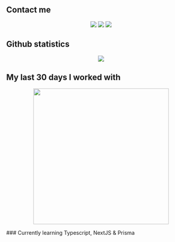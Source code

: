 <!-- Greeting -->
## Contact me
<p align = "center">
	<a href="https://www.linkedin.com/in/nicolas-silva/"><img src="https://img.shields.io/badge/-Nicolás%20Silva-0077B5?style=for-the-badge&logo=Linkedin&logoColor=white"/></a>
	<a href="mailto:nicolas.silva.contacto@gmail.com"><img src="https://img.shields.io/badge/-nicolas.silva.contacto@gmail.com-D14836?style=for-the-badge&logo=Gmail&logoColor=white"/></a>
	<a href="https://www.discord.com/users/360895618966880259"><img src="https://img.shields.io/badge/-koppeks-7289da?style=for-the-badge&logo=discord&logoColor=white"/></a>
</p>

## Github statistics
<p align = "center">
	<img src="https://github-readme-stats.vercel.app/api?username=Koppeks"/>
</p>

## My last 30 days I worked with
<p align = "center">
	<img src="https://wakatime.com/share/@Koppeks/8bc26f53-a743-4a16-a029-7371aada1569.svg" height="360"/>
</p>
### Currently learning
Typescript, NextJS & Prisma


